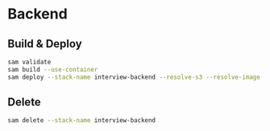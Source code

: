# Backend

## Build & Deploy

```bash
sam validate
sam build --use-container
sam deploy --stack-name interview-backend --resolve-s3 --resolve-image-repos --capabilities CAPABILITY_AUTO_EXPAND CAPABILITY_IAM
```

## Delete

```bash
sam delete --stack-name interview-backend
```
